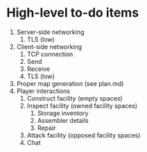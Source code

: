 # High-level to-do items

1. Server-side networking
    1. TLS (low)
1. Client-side networking
    1. TCP connection
    1. Send
    1. Receive
    1. TLS (low)
1. Proper map generation (see plan.md)
1. Player interactions
    1. Construct facility (empty spaces)
    1. Inspect facility (owned facility spaces)
        1. Storage inventory
        1. Assembler details
        1. Repair
    1. Attack facility (opposed facility spaces)
    1. Chat
